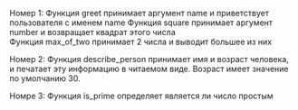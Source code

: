 Номер 1: 
Функция greet принимает аргумент name и приветствует пользователя с именем name 
Функция square принимает аргумент number и возвращает квадрат этого числа  
Функция max_of_two принимает 2 числа и выводит большее из них

Номер 2: 
Функция describe_person принимает имя и возраст человека, и печатает эту информацию в читаемом виде. Возраст имеет значение по умолчанию 30.

Номре 3: 
Функция is_prime определяет является ли число простым
